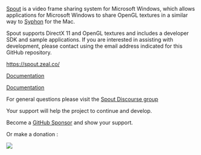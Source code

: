 [Spout](https://spout.zeal.co/) is a video frame sharing system for Microsoft Windows, which allows applications for Microsoft Windows to share OpenGL textures in a similar way to [Syphon](https://github.com/Syphon) for the Mac.

Spout supports DirectX 11 and OpenGL textures and includes a developer SDK and sample applications. If you are interested in assisting with development, please contact using the email address indicated for this GitHub repository.


<a target="_blank" href="https://spout.zeal.co/">https://spout.zeal.co/</a>

<a target="_blank" href="https://github.com/leadedge/Testing/blob/master/SPOUTSDK/SpoutGL/Documentation/index.html">Documentation</a>

[Documentation](https://htmlpreview.github.io/?https://github.com/leadedge/Testing/blob/master/SPOUTSDK/SpoutGL/Documentation/index.html)

For general questions please visit the [Spout Discourse group](
https://spout.discourse.group)

Your support will help the project to continue and develop.

Become a [GitHub Sponsor](https://github.com/sponsors/leadedge) and show your support.

Or make a donation :

[![](https://www.paypalobjects.com/en_AU/i/btn/btn_donate_SM.gif)](https://www.paypal.com/cgi-bin/webscr?cmd=_s-xclick&hosted_button_id=P4P4QJZBT87PJ)  







